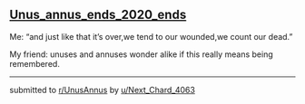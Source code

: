 ## [Unus_annus_ends_2020_ends](https://www.reddit.com/r/UnusAnnus/comments/jrmyf3/unus_annus_ends2020_ends/)
Me: “and just like that it’s over,we tend to our wounded,we count our dead.”


My friend: unuses and annuses wonder alike if this really means being remembered.

---

submitted to [r/UnusAnnus](https://www.reddit.com/r/UnusAnnus) by [u/Next_Chard_4063](https://www.reddit.com/user/Next_Chard_4063)
